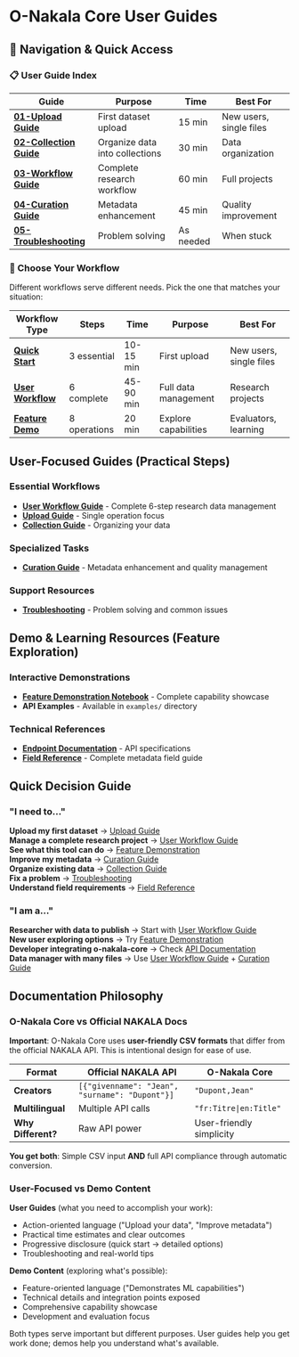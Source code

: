 # O-Nakala Core User Guides

## 🧭 Navigation & Quick Access

### **📋 User Guide Index**

| Guide | Purpose | Time | Best For |
|-------|---------|------|----------|
| **[01-Upload Guide](01-upload-guide.md)** | First dataset upload | 15 min | New users, single files |
| **[02-Collection Guide](02-collection-guide.md)** | Organize data into collections | 30 min | Data organization |
| **[03-Workflow Guide](03-workflow-guide.md)** | Complete research workflow | 60 min | Full projects |
| **[04-Curation Guide](04-curation-guide.md)** | Metadata enhancement | 45 min | Quality improvement |
| **[05-Troubleshooting](05-troubleshooting.md)** | Problem solving | As needed | When stuck |

### **🎯 Choose Your Workflow**

Different workflows serve different needs. Pick the one that matches your situation:

| Workflow Type | Steps | Time | Purpose | Best For |
|---------------|-------|------|---------|----------|
| **[Quick Start](01-upload-guide.md)** | 3 essential | 10-15 min | First upload | New users, single files |
| **[User Workflow](03-workflow-guide.md)** | 6 complete | 45-90 min | Full data management | Research projects |
| **[Feature Demo](../../examples/notebooks/workflow_notebook.ipynb)** | 8 operations | 20 min | Explore capabilities | Evaluators, learning |

## User-Focused Guides (Practical Steps)

### Essential Workflows
- **[User Workflow Guide](03-workflow-guide.md)** - Complete 6-step research data management
- **[Upload Guide](01-upload-guide.md)** - Single operation focus  
- **[Collection Guide](02-collection-guide.md)** - Organizing your data

### Specialized Tasks  
- **[Curation Guide](04-curation-guide.md)** - Metadata enhancement and quality management

### Support Resources
- **[Troubleshooting](05-troubleshooting.md)** - Problem solving and common issues

## Demo & Learning Resources (Feature Exploration)

### Interactive Demonstrations
- **[Feature Demonstration Notebook](../../examples/notebooks/workflow_notebook.ipynb)** - Complete capability showcase
- **API Examples** - Available in `examples/` directory

### Technical References
- **[Endpoint Documentation](../endpoints/)** - API specifications
- **[Field Reference](../curator-field-reference.md)** - Complete metadata field guide

## Quick Decision Guide

### "I need to..."

**Upload my first dataset** → [Upload Guide](01-upload-guide.md)  
**Manage a complete research project** → [User Workflow Guide](03-workflow-guide.md)  
**See what this tool can do** → [Feature Demonstration](../../examples/notebooks/workflow_notebook.ipynb)  
**Improve my metadata** → [Curation Guide](04-curation-guide.md)  
**Organize existing data** → [Collection Guide](02-collection-guide.md)  
**Fix a problem** → [Troubleshooting](05-troubleshooting.md)  
**Understand field requirements** → [Field Reference](../curator-field-reference.md)

### "I am a..."

**Researcher with data to publish** → Start with [User Workflow Guide](03-workflow-guide.md)  
**New user exploring options** → Try [Feature Demonstration](../../examples/notebooks/workflow_notebook.ipynb)  
**Developer integrating o-nakala-core** → Check [API Documentation](../endpoints/)  
**Data manager with many files** → Use [User Workflow Guide](03-workflow-guide.md) + [Curation Guide](04-curation-guide.md)

## Documentation Philosophy

### **O-Nakala Core vs Official NAKALA Docs**

**Important**: O-Nakala Core uses **user-friendly CSV formats** that differ from the official NAKALA API. This is intentional design for ease of use.

| Format | Official NAKALA API | O-Nakala Core |
|--------|-------------------|---------------|
| **Creators** | `[{"givenname": "Jean", "surname": "Dupont"}]` | `"Dupont,Jean"` |
| **Multilingual** | Multiple API calls | `"fr:Titre\|en:Title"` |
| **Why Different?** | Raw API power | User-friendly simplicity |

**You get both**: Simple CSV input **AND** full API compliance through automatic conversion.

### User-Focused vs Demo Content

**User Guides** (what you need to accomplish your work):
- Action-oriented language ("Upload your data", "Improve metadata")
- Practical time estimates and clear outcomes
- Progressive disclosure (quick start → detailed options)
- Troubleshooting and real-world tips

**Demo Content** (exploring what's possible):
- Feature-oriented language ("Demonstrates ML capabilities")
- Technical details and integration points exposed
- Comprehensive capability showcase
- Development and evaluation focus

Both types serve important but different purposes. User guides help you get work done; demos help you understand what's available.